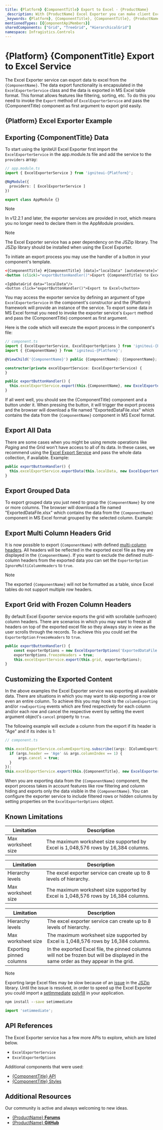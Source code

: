 ```yaml
---
title: {Platform} {ComponentTitle} Export to Excel - {ProductName}
_description: With {ProductName} Excel Exporter you can make client Excel functionality more convenient & simpler. This format allows features like filtering, sorting, etc.
_keywords: {Platform}, {ComponentTitle}, {ComponentTitle}, {ProductName}, Infragistics
mentionedTypes: [{ComponentApiMembers}]
sharedComponents: ["Grid", "TreeGrid", "HierarchicalGrid"]
namespace: Infragistics.Controls
---
```


# {Platform} {ComponentTitle} Export to Excel Service

The Excel Exporter service can export data to excel from the `{ComponentName}`. The data export functionality is encapsulated in the `ExcelExporterService` class and the data is exported in MS Excel table format. This format allows features like filtering, sorting, etc. To do this you need to invoke the `Export` method of `ExcelExporterService` and pass the {ComponentTitle} component as first argument to export grid easily.

## {Platform} Excel Exporter Example


<code-view style="height: 750px;"
           data-demos-base-url="{environment:dvDemosBaseUrl}"
           explicit-editor="stackblitz"
           iframe-src="{environment:dvDemosBaseUrl}/{ComponentSample}-excel-exporting"
           github-src="{ComponentSample}/excel-exporting"
           alt="{Platform} {ComponentTitle} Excel Exporter Example">
</code-view>



## Exporting {ComponentTitle} Data

To start using the IgniteUI Excel Exporter first import the `ExcelExporterService` in the app.module.ts file and add the service to the `providers` array:

```ts
// app.module.ts
import { ExcelExporterService } from 'igniteui-{Platform}';

@NgModule({
  providers: [ ExcelExporterService ]
})

export class AppModule {}
```

> [!Note]
> In v12.2.1 and later, the exporter services are provided in root, which means you no longer need to declare them in the AppModule providers.

> [!Note]
> The Excel Exporter service has a peer dependency on the JSZip library. The JSZip library should be installed when using the Excel Exporter.

To initiate an export process you may use the handler of a button in your component's template.

```html
<{ComponentTitle} #{ComponentTitle} [data]="localData" [autoGenerate]="true"></{ComponentTitle}>
<button (click)="exportButtonHandler()">Export {ComponentTitle} to Excel</button>
```

```Razor
<IgbDataGrid data="localData"/>
<button click="exportButtonHandler()">Export to Excel</button>
```

You may access the exporter service by defining an argument of type `ExcelExporterService` in the component's constructor and the {Platform} framework will provide an instance of the service. To export some data in MS Excel format you need to invoke the exporter service's `Export` method and pass the {ComponentTitle} component as first argument.

Here is the code which will execute the export process in the component's file:

```ts
// component.ts
import { ExcelExporterService, ExcelExporterOptions } from 'igniteui-{Platform}';
import { {ComponentName} } from 'igniteui-{Platform}';

@ViewChild('{ComponentName}') public {ComponentName}: {ComponentName};

constructor(private excelExportService: ExcelExporterService) {
}

public exportButtonHandler() {
  this.excelExportService.export(this.{ComponentName}, new ExcelExporterOptions('ExportedDataFile'));
}
```

If all went well, you should see the {ComponentTitle} component and a button under it. When pressing the button, it will trigger the export process and the browser will download a file named "ExportedDataFile.xlsx" which contains the data from the `{ComponentName}` component in MS Excel format.

## Export All Data

There are some cases when you might be using remote operations like *Paging* and the Grid won't have access to all of its data. In these cases, we recommend using the [Excel Export Service](../exporter-excel.md) and pass the whole data collection, if available. Example:

```ts
public exportButtonHandler() {
  this.excelExportService.exportData(this.localData, new ExcelExporterOptions('ExportedDataFile'));
}
```

<!-- ComponentStart: Grid -->
## Export Grouped Data

To export grouped data you just need to group the `{ComponentName}` by one or more columns. The browser will download a file named "ExportedDataFile.xlsx" which contains the data from the `{ComponentName}` component in MS Excel format grouped by the selected column. Example:


<code-view style="height: 750px;"
           data-demos-base-url="{environment:dvDemosBaseUrl}"
           explicit-editor="stackblitz"
           iframe-src="{environment:dvDemosBaseUrl}/{ComponentSample}-excel-exporting"
           github-src="{ComponentSample}/excel-exporting"
           alt="{Platform} {ComponentTitle} Grouped Data Excel Exporter Example">
</code-view>

<!-- ComponentEnd: Grid -->

## Export Multi Column Headers Grid

It is now possible to export `{ComponentName}` with defined [multi-column headers](multi-column-headers.md). All headers will be reflected in the exported excel file as they are displayed in the `{ComponentName}`. If you want to exclude the defined multi-column headers from the exported data you can set the `ExporterOption` `IgnoreMultiColumnHeaders` to `true`.

> [!Note]
> The exported `{ComponentName}` will not be formatted as a table, since Excel tables do not support multiple row headers.

<code-view style="height: 750px;"
           data-demos-base-url="{environment:dvDemosBaseUrl}"
           explicit-editor="stackblitz"
           iframe-src="{environment:dvDemosBaseUrl}/{ComponentSample}-multi-column-headers-export"
           github-src="{ComponentSample}/multi-column-headers-export"
           alt="{Platform} {ComponentTitle} Multi-Column Headers Export">
</code-view>

## Export Grid with Frozen Column Headers

By default Excel Exporter service exports the grid with scrollable (unfrozen) column headers. There are scenarios in which you may want to freeze all headers on top of the exported excel file so they always stay in view as the user scrolls through the records. To achieve this you could set the `ExporterOption` `FreezeHeaders` to `true`.

```ts
public exportButtonHandler() {
    const exporterOptions = new ExcelExporterOptions('ExportedDataFile');
    exporterOptions.freezeHeaders = true;
    this.excelExportService.export(this.grid, exporterOptions);
}
```

## Customizing the Exported Content

In the above examples the Excel Exporter service was exporting all available data. There are situations in which you may want to skip exporting a row or even an entire column. To achieve this you may hook to the `columnExporting` and/or `rowExporting` events which are fired respectively for each column and/or each row and cancel the respective event by setting the event argument object's `cancel` property to `true`.

The following example will exclude a column from the export if its header is "Age" and if its index is 1:

```ts
// component.ts

this.excelExportService.columnExporting.subscribe((args: IColumnExportingEventArgs) => {
  if (args.header == 'Age' && args.columnIndex == 1) {
      args.cancel = true;
  }
});
this.excelExportService.export(this.{ComponentTitle}, new ExcelExporterOptions('ExportedDataFile'));
```

When you are exporting data from the `{ComponentName}` component, the export process takes in account features like row filtering and column hiding and exports only the data visible in the `{ComponentName}`. You can configure the exporter service to include filtered rows or hidden columns by setting properties on the `ExcelExporterOptions` object.
## Known Limitations

<!-- ComponentStart: Grid -->
|Limitation|Description|
|--- |--- |
|Max worksheet size|The maximum worksheet size supported by Excel is 1,048,576 rows by 16,384 columns.|
<!-- ComponentEnd: Grid -->

<!-- ComponentStart: TreeGrid -->
|Limitation|Description|
|--- |--- |
|Hierarchy levels|The excel exporter service can create up to 8 levels of hierarchy.|
|Max worksheet size|The maximum worksheet size supported by Excel is 1,048,576 rows by 16,384 columns.|
<!-- ComponentEnd: TreeGrid -->

<!-- ComponentStart: HierarchicalGrid -->
|Limitation|Description|
|--- |--- |
|Hierarchy levels|The excel exporter service can create up to 8 levels of hierarchy.|
|Max worksheet size|The maximum worksheet size supported by Excel is 1,048,576 rows by 16,384 columns.|
|Exporting pinned columns|In the exported Excel file, the pinned columns will not be frozen but will be displayed in the same order as they appear in the grid.|
<!-- ComponentEnd: HierarchicalGrid -->

> [!Note]
> Exporting large Excel files may be slow because of an [issue](https://github.com/Stuk/jszip/issues/617) in the [JSZip](https://www.npmjs.com/package/jszip) library. Until the issue is resolved, in order to speed up the Excel Exporter you could import a [setImmediate](https://developer.mozilla.org/en-US/docs/Web/API/Window/setImmediate) [polyfill](https://www.npmjs.com/package/setimmediate) in your application.

```cmd
npm install --save setimmediate
```

```ts
import 'setimmediate';
```

## API References

The Excel Exporter service has a few more APIs to explore, which are listed below.

* `ExcelExporterService`
* `ExcelExporterOptions`

Additional components that were used:

* [{ComponentTitle} API]({environment:dvDemosBaseUrl}/classes/{ComponentTitle}.md)
* [{ComponentTitle} Styles]({environment:sassApiUrl}/index.html#function-grid-theme)

## Additional Resources

Our community is active and always welcoming to new ideas.

* [{ProductName} **Forums**]({ForumsLink})
* [{ProductName} **GitHub**]({GithubLink})
